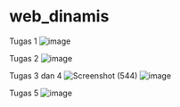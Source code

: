 # web_dinamis
Tugas 1
![image](https://user-images.githubusercontent.com/73783733/97809323-c32f4e80-1c9e-11eb-8d14-5f9e7ac178a9.png)

Tugas 2
![image](https://user-images.githubusercontent.com/73783733/97809457-93347b00-1c9f-11eb-8d15-c55e3fa3beea.png)

Tugas 3 dan 4
![Screenshot (544)](https://user-images.githubusercontent.com/73783733/97823045-5b065a00-1cea-11eb-9464-e8b9e637c1ca.png)
![image](https://user-images.githubusercontent.com/73783733/97822926-fd720d80-1ce9-11eb-8e11-98188b0b9a9f.png)

Tugas 5
![image](https://user-images.githubusercontent.com/73783733/99206740-c4a85d00-27ee-11eb-96b7-7368c56b9641.png)

